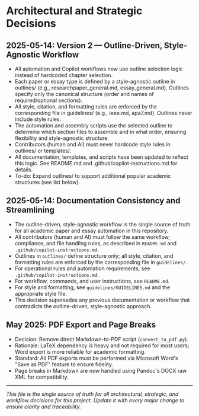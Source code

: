 # Architectural and Strategic Decisions

## 2025-05-14: Version 2 — Outline-Driven, Style-Agnostic Workflow
- All automation and Copilot workflows now use outline selection logic instead of hardcoded chapter selection.
- Each paper or essay type is defined by a style-agnostic outline in outlines/ (e.g., researchpaper_general.md, essay_general.md). Outlines specify only the canonical structure (order and names of required/optional sections).
- All style, citation, and formatting rules are enforced by the corresponding file in guidelines/ (e.g., ieee.md, apa7.md). Outlines never include style rules.
- The automation and assembly scripts use the selected outline to determine which section files to assemble and in what order, ensuring flexibility and style-agnostic structure.
- Contributors (human and AI) must never hardcode style rules in outlines/ or templates/.
- All documentation, templates, and scripts have been updated to reflect this logic. See README.md and .github/copilot-instructions.md for details.
- To-do: Expand outlines/ to support additional popular academic structures (see list below).

## 2025-05-14: Documentation Consistency and Streamlining
- The outline-driven, style-agnostic workflow is the single source of truth for all academic paper and essay automation in this repository.
- All contributors (human and AI) must follow the same workflow, compliance, and file handling rules, as described in `README.md` and `.github/copilot-instructions.md`.
- Outlines in `outlines/` define structure only; all style, citation, and formatting rules are enforced by the corresponding file in `guidelines/`.
- For operational rules and automation requirements, see `.github/copilot-instructions.md`.
- For workflow, commands, and user instructions, see `README.md`.
- For style and formatting, see `guidelines/GUIDELINES.md` and the appropriate style file.
- This decision supersedes any previous documentation or workflow that contradicts the outline-driven, style-agnostic approach.

## May 2025: PDF Export and Page Breaks
- Decision: Remove direct Markdown-to-PDF script (`convert_to_pdf.py`).
- Rationale: LaTeX dependency is heavy and not required for most users; Word export is more reliable for academic formatting.
- Standard: All PDF exports must be performed via Microsoft Word's "Save as PDF" feature to ensure fidelity.
- Page breaks in Markdown are now handled using Pandoc's DOCX raw XML for compatibility.

---

*This file is the single source of truth for all architectural, strategic, and workflow decisions for this project. Update it with every major change to ensure clarity and traceability.*
